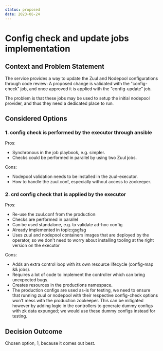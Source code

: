```yaml
---
status: proposed
date: 2023-06-24
---
```


# Config check and update jobs implementation

## Context and Problem Statement

The service provides a way to update the Zuul and Nodepool configurations through code review:
A proposed change is validated with the "config-check" job, and once approved it is applied
with the "config-update" job.

The problem is that these jobs may be used to setup the initial nodepool provider, and thus
they need a dedicated place to run.

## Considered Options

### 1. config check is performed by the executor through ansible

Pros:
- Synchronous in the job playbook, e.g. simpler.
- Checks could be performed in parallel by using two Zuul jobs.

Cons:
- Nodepool validation needs to be installed in the zuul-executor.
- How to handle the zuul.conf, especially without access to zookeeper.

### 2. crd config check that is applied by the executor

Pros:

- Re-use the zuul.conf from the production
- Checks are performed in parallel
- Can be used standalone, e.g. to validate ad-hoc config
- Already implemented in topic:gsgfsg
- Uses zuul and nodepool containers images that are deployed by the operator, so we don't need to worry about installing tooling at the right version on the executor

Cons:

- Adds an extra control loop with its own resource lifecycle (config-map && jobs).
- Requires a lot of code to implement the controller which can bring unexpected bugs.
- Creates resources in the productions namespace.
- The production configs are used as-is for testing, we need to ensure that running zuul or nodepool with their respective config-check options won't mess with the production zookeeper. This can be mitigated however by adding logic in the controllers to generate dummy configs with zk data expunged; we would use these dummy configs instead for testing.

## Decision Outcome

Chosen option, 1, because it comes out best.
